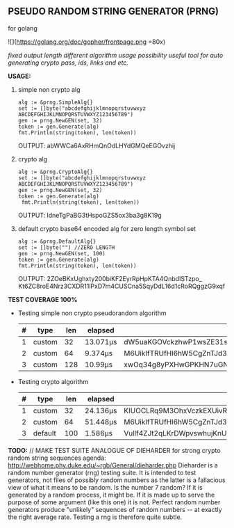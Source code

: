 ## PSEUDO RANDOM STRING GENERATOR (PRNG)

for golang

![](https://golang.org/doc/gopher/frontpage.png =80x)


*fixed output length
different algorithm usage possibility
useful tool for auto generating crypto pass, ids, links and etc.*

**USAGE:**

1. simple non crypto alg

    ```
    alg := &prng.SimpleAlg{}
    set := []byte("abcdefghijklmnopqrstuvwxyz
    ABCDEFGHIJKLMNOPQRSTUVWXYZ123456789")
    gen := prng.NewGEN(set, 32)
    token := gen.Generate(alg)
    fmt.Println(string(token), len(token))
    ```

    OUTPUT: abWWCa6AxRHmQnOdLHYdGMQeEGOvzhij

2. crypto alg

    ```
    alg := &prng.CryptoAlg{}
    set := []byte("abcdefghijklmnopqrstuvwxyz
    ABCDEFGHIJKLMNOPQRSTUVWXYZ123456789")
    gen := prng.NewGEN(set, 32)
    token := gen.Generate(alg)
     fmt.Println(string(token), len(token))
    ```

    OUTPUT: ldneTgPaBG3tHspoGZS5ox3ba3g8K19g


3. default crypto base64 encoded alg for zero length symbol set

   ```
   alg := &prng.DefaultAlg{}
   set := []byte("") //ZERO LENGTH
   gen := prng.NewGEN(set, 100)
   token := gen.Generate(alg)
   fmt.Println(string(token), len(token))
   ```

   OUTPUT: 2ZOeBKxUghxty200biKF2EyrRpHpKTA4QnbdISTzpo_
   Kt6ZC8roE4Nrz3CXDR11lPxD7m4CUSCna5SqyDdL16d1cRoRQggzG9xqf



**TEST COVERAGE 100%**

* Testing simple non crypto pseudorandom algorithm

  | #    | type   | len  | elapsed  | output                                                       |
  | ---- | ------ | ---- | -------- | ------------------------------------------------------------ |
  | 1    | custom | 32   | 13.071µs | dW5uaKGOVckzhwP1wsZE31shsvEN7EMX                             |
  | 2    | custom | 64   | 9.374µs  | M6UikIfTRUfHl6hW5CgZnTJd3rertaMdWCWLIRlkendzir7rUX4ECIZh9FQF5ikx |
  | 3    | custom | 128  | 10.99µs  | xwOq34g8yPXHwGPKHN7uGNKrNwqjocqSWLoTEowKsIjFMABXinY9PjFUi6q6ERohLHQifrp59UNdqsjWKOVdwU9xy5eg5ekOBhFP3Ym9eUp7XEJFbTx7qjD |



* Testing crypto algorithm

  | #    | type    | len  | elapsed  | output                                                       |
  | ---- | ------- | ---- | -------- | ------------------------------------------------------------ |
  | 1    | custom  | 32   | 24.136µs | KIUOCLRq9M3OhxVczkEXUivRKhLdkgSc                             |
  | 2    | custom  | 64   | 51.448µs | M6UikIfTRUfHl6hW5CgZnTJd3rertaMdWCWLIRlkendzir7rUX4ECIZh9FQF5ikx |
  | 3    | default | 100  | 1.586µs  | Vullf4ZJt2qLKrDWpvswhujKnUvoGRUh1g9mzWnjh9C8NjqYiVzXTZWGCoUpvMDT |



**TODO:** // MAKE TEST SUITE ANALOGUE OF DIEHARDER for strong crypto random string sequences
agenda: http://webhome.phy.duke.edu/~rgb/General/dieharder.php
Dieharder is a random number generator (rng) testing suite. It is intended to test generators, not files of possibly random numbers as the latter is a fallacious view of what it means to be random. Is the number 7 random? If it is generated by a random process, it might be. If it is made up to serve the purpose of some argument (like this one) it is not. Perfect random number generators produce "unlikely" sequences of random numbers -- at exactly the right average rate. Testing a rng is therefore quite subtle.
